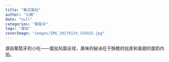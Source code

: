 ```yaml
---
title: "葡式蛋挞"
author: "九姨"
date: "null"
categories: "葡萄牙"
tags: "蛋挞"
coverImage: "images/IMG_20170119_155025.jpg"
---
```


源自葡萄牙的小吃——蛋挞风靡全球，美味的秘诀在于酥脆的挞皮和香甜的蛋奶内馅。
